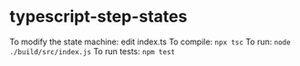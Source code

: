 # typescript-step-states

To modify the state machine: edit index.ts
To compile: `npx tsc`
To run: `node ./build/src/index.js`
To run tests: `npm test`
